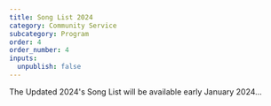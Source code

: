 ```yaml
---
title: Song List 2024
category: Community Service
subcategory: Program
order: 4
order_number: 4
inputs:
  unpublish: false
---
```

The Updated 2024's Song List will be available early January 2024…